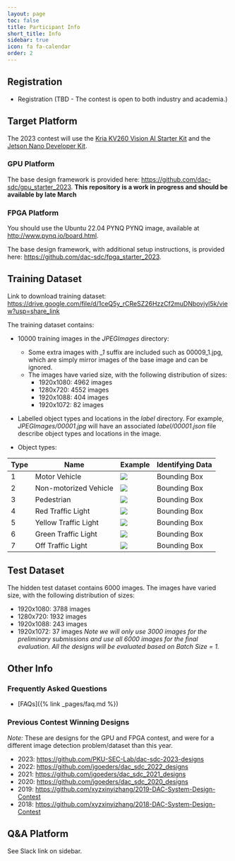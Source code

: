 ```yaml
---
layout: page
toc: false
title: Participant Info
short_title: Info
sidebar: true
icon: fa fa-calendar
order: 2
---
```


## Registration

* Registration (TBD - The contest is open to both industry and academia.)


## Target Platform 

The 2023 contest will use the [Kria KV260 Vision AI Starter Kit](https://www.xilinx.com/products/som/kria/kv260-vision-starter-kit.html) and the [Jetson Nano Developer Kit](https://developer.nvidia.com/embedded/jetson-nano-developer-kit).

### GPU Platform

The base design framework is provided here: <https://github.com/dac-sdc/gpu_starter_2023>.  **This repository is a work in progress and should be available by late March**

### FPGA Platform

You should use the Ubuntu 22.04 PYNQ PYNQ image, available at <http://www.pynq.io/board.html>.

The base design framework, with additional setup instructions, is provided here: <https://github.com/dac-sdc/fpga_starter_2023>. 

## Training Dataset

Link to download training dataset: <https://drive.google.com/file/d/1ceQ5y_rCReSZ26HzzCf2muDNbovjyl5k/view?usp=share_link>

The training dataset contains:
 * 10000 training images in the *JPEGImages* directory:
    * Some extra images with *_1* suffix are included such as 00009_1.jpg, which are simply mirror images of the base image and can be ignored.
    * The images have varied size, with the following distribution of sizes:
      * 1920x1080: 4962 images
      * 1280x720: 4552 images
      * 1920x1088: 404 images
      * 1920x1072: 82 images


 * Labelled object types and locations in the *label* directory.  For example, *JPEGImages/00001.jpg* will have an associated *label/00001.json* file describe object types and locations in the image.
 * Object types:

| Type | Name | Example | Identifying Data |
|------|------|---------|------------------|
|1|Motor Vehicle | <img src="{% link media/dataset/motor_vehicle.png %}"> | Bounding Box |
|2|Non-motorized Vehicle|<img src="{% link media/dataset/nonmotor_vehicle.png %}"> | Bounding Box |
|3|Pedestrian|<img src="{% link media/dataset/pedestrian.png %}"> | Bounding Box |
|4|Red Traffic Light|<img src="{% link media/dataset/red_light.png %}"> | Bounding Box |
|5|Yellow Traffic Light|<img src="{% link media/dataset/yellow_light.png %}"> | Bounding Box |
|6|Green Traffic Light|<img src="{% link media/dataset/green_light.png %}"> | Bounding Box |
|7|Off Traffic Light|<img src="{% link media/dataset/off_light.png %}"> | Bounding Box |

## Test Dataset
The hidden test dataset contains 6000 images.  The images have varied size, with the following distribution of sizes:
  * 1920x1080: 3788 images
  * 1280x720: 1932 images
  * 1920x1088: 243 images
  * 1920x1072: 37 images
*Note we will only use 3000 images for the preliminary submissions and use all 6000 images for the final evaluation. All the designs will be evaluated based on Batch Size = 1.*

## Other Info

### Frequently Asked Questions
  * [FAQs]({% link _pages/faq.md %})

### Previous Contest Winning Designs
*Note:* These are designs for the GPU and FPGA contest, and were for a different image detection problem/dataset than this year.

  * 2023: <https://github.com/PKU-SEC-Lab/dac-sdc-2023-designs>
  * 2022: <https://github.com/jgoeders/dac_sdc_2022_designs>
  * 2021: <https://github.com/jgoeders/dac_sdc_2021_designs>
  * 2020: <https://github.com/jgoeders/dac_sdc_2020_designs>
  * 2019: <https://github.com/xyzxinyizhang/2019-DAC-System-Design-Contest>
  * 2018: <https://github.com/xyzxinyizhang/2018-DAC-System-Design-Contest>


## Q&A Platform
See Slack link on sidebar.


